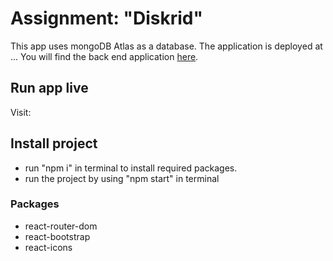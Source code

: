 # Assignment: "Diskrid"

This app uses mongoDB Atlas as a database. The application is deployed at ... You will find the back end application [here]().

## Run app live 

Visit: []()


## Install project 

- run "npm i" in terminal to install required packages.
- run the project by using "npm start" in terminal

### Packages
- react-router-dom
- react-bootstrap
- react-icons
